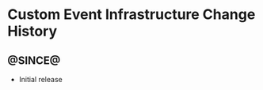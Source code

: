 Custom Event Infrastructure Change History
==========================================

@SINCE@
-----

* Initial release
